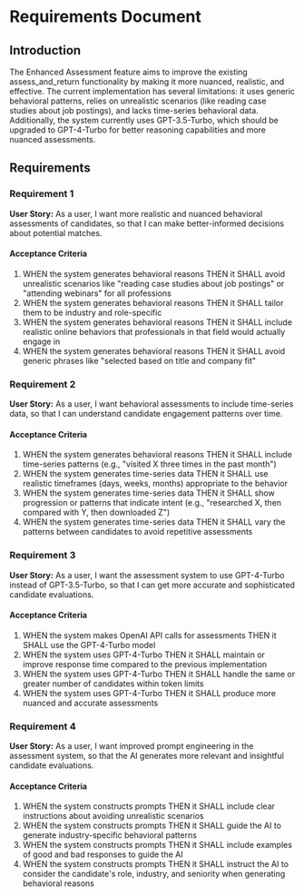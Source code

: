 # Requirements Document

## Introduction

The Enhanced Assessment feature aims to improve the existing assess_and_return functionality by making it more nuanced, realistic, and effective. The current implementation has several limitations: it uses generic behavioral patterns, relies on unrealistic scenarios (like reading case studies about job postings), and lacks time-series behavioral data. Additionally, the system currently uses GPT-3.5-Turbo, which should be upgraded to GPT-4-Turbo for better reasoning capabilities and more nuanced assessments.

## Requirements

### Requirement 1

**User Story:** As a user, I want more realistic and nuanced behavioral assessments of candidates, so that I can make better-informed decisions about potential matches.

#### Acceptance Criteria

1. WHEN the system generates behavioral reasons THEN it SHALL avoid unrealistic scenarios like "reading case studies about job postings" or "attending webinars" for all professions
2. WHEN the system generates behavioral reasons THEN it SHALL tailor them to be industry and role-specific
3. WHEN the system generates behavioral reasons THEN it SHALL include realistic online behaviors that professionals in that field would actually engage in
4. WHEN the system generates behavioral reasons THEN it SHALL avoid generic phrases like "selected based on title and company fit"

### Requirement 2

**User Story:** As a user, I want behavioral assessments to include time-series data, so that I can understand candidate engagement patterns over time.

#### Acceptance Criteria

1. WHEN the system generates behavioral reasons THEN it SHALL include time-series patterns (e.g., "visited X three times in the past month")
2. WHEN the system generates time-series data THEN it SHALL use realistic timeframes (days, weeks, months) appropriate to the behavior
3. WHEN the system generates time-series data THEN it SHALL show progression or patterns that indicate intent (e.g., "researched X, then compared with Y, then downloaded Z")
4. WHEN the system generates time-series data THEN it SHALL vary the patterns between candidates to avoid repetitive assessments

### Requirement 3

**User Story:** As a user, I want the assessment system to use GPT-4-Turbo instead of GPT-3.5-Turbo, so that I can get more accurate and sophisticated candidate evaluations.

#### Acceptance Criteria

1. WHEN the system makes OpenAI API calls for assessments THEN it SHALL use the GPT-4-Turbo model
2. WHEN the system uses GPT-4-Turbo THEN it SHALL maintain or improve response time compared to the previous implementation
3. WHEN the system uses GPT-4-Turbo THEN it SHALL handle the same or greater number of candidates within token limits
4. WHEN the system uses GPT-4-Turbo THEN it SHALL produce more nuanced and accurate assessments

### Requirement 4

**User Story:** As a user, I want improved prompt engineering in the assessment system, so that the AI generates more relevant and insightful candidate evaluations.

#### Acceptance Criteria

1. WHEN the system constructs prompts THEN it SHALL include clear instructions about avoiding unrealistic scenarios
2. WHEN the system constructs prompts THEN it SHALL guide the AI to generate industry-specific behavioral patterns
3. WHEN the system constructs prompts THEN it SHALL include examples of good and bad responses to guide the AI
4. WHEN the system constructs prompts THEN it SHALL instruct the AI to consider the candidate's role, industry, and seniority when generating behavioral reasons